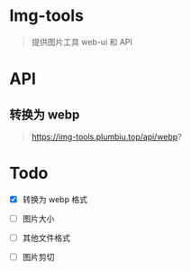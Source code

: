 # Img-tools

> 提供图片工具 web-ui 和 API

# API

## 转换为 webp

> https://img-tools.plumbiu.top/api/webp?

# Todo

- [x] 转换为 webp 格式
- [ ] 图片大小
- [ ] 其他文件格式
- [ ] 图片剪切

